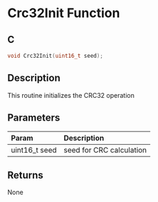 # Crc32Init Function

## C

```c
void Crc32Init(uint16_t seed);
```

## Description

 This routine initializes the CRC32 operation

## Parameters

| Param | Description |
|:----- |:----------- |
| uint16_t seed | seed for CRC calculation  

## Returns

 None 

